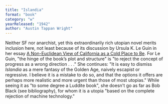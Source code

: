 ```yaml
---
title: "Islandia"
format: "book"
category: "w"
yearReleased: "1942"
author: "Austin Tappan Wright"
---
```

Neither SF nor anarchist, yet this  extraordinarily rich utopian novel merits inclusion here, not least  because of its discussion by Ursula K. Le Guin in her essay <a href="https://theanarchistlibrary.org/library/ursula-k-le-guin-a-non-euclidean-view-of-california-as-a-cold-place-to-be"> A Non-Euclidean View of California as a Cold Place to Be</a>. For Le  Guin, "the hinge of the book’s plot and structure" is "to reject the  concept of progress as a wrong direction . . ." She continues: "It  is easy to dismiss _Islandia_ as a mere fantasy of the Golden  Age, naively escapist or regressive. I believe it is a mistake to do  so, and that the options it offers are perhaps more realistic and  more urgent than those of most utopias." While seeing it as "to some  degree a Luddite book", she doesn't go as far as Bob Black (see bibliography), for whom it is a utopia  "based on the complete rejection of machine technology."
